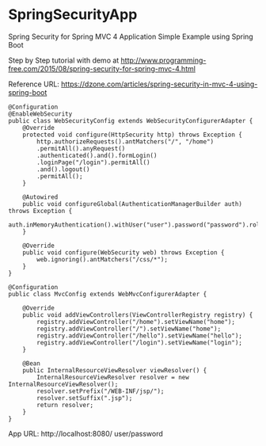 # SpringSecurityApp
Spring Security for Spring MVC 4 Application Simple Example using Spring Boot

Step by Step tutorial with demo at http://www.programming-free.com/2015/08/spring-security-for-spring-mvc-4.html


Reference URL: https://dzone.com/articles/spring-security-in-mvc-4-using-spring-boot

```
@Configuration
@EnableWebSecurity
public class WebSecurityConfig extends WebSecurityConfigurerAdapter {
	@Override
	protected void configure(HttpSecurity http) throws Exception {
		http.authorizeRequests().antMatchers("/", "/home")
		.permitAll().anyRequest()
		.authenticated().and().formLogin()
		.loginPage("/login").permitAll()
		.and().logout()
		.permitAll();
	}

	@Autowired
	public void configureGlobal(AuthenticationManagerBuilder auth) throws Exception {
		auth.inMemoryAuthentication().withUser("user").password("password").roles("USER");
	}

	@Override
	public void configure(WebSecurity web) throws Exception {
		web.ignoring().antMatchers("/css/*");
	}
}
```


```
@Configuration
public class MvcConfig extends WebMvcConfigurerAdapter {

	@Override
	public void addViewControllers(ViewControllerRegistry registry) {
		registry.addViewController("/home").setViewName("home");
		registry.addViewController("/").setViewName("home");
		registry.addViewController("/hello").setViewName("hello");
		registry.addViewController("/login").setViewName("login");
	}

	@Bean
	public InternalResourceViewResolver viewResolver() {
		InternalResourceViewResolver resolver = new InternalResourceViewResolver();
		resolver.setPrefix("/WEB-INF/jsp/");
		resolver.setSuffix(".jsp");
		return resolver;
	}
}
```


App URL: http://localhost:8080/
user/password
